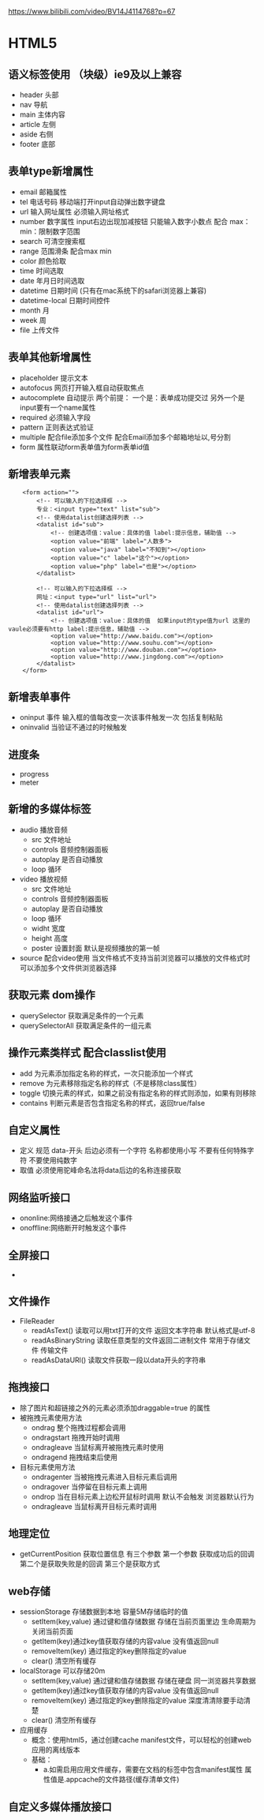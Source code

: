 https://www.bilibili.com/video/BV14J4114768?p=67
# HTML5
## 语义标签使用 （块级）ie9及以上兼容
- header 头部
- nav 导航
- main 主体内容
- article 左侧
- aside 右侧
- footer 底部
## 表单type新增属性
- email 邮箱属性
- tel 电话号码 移动端打开input自动弹出数字键盘
- url 输入网址属性   必须输入网址格式
- number 数字属性 input右边出现加减按钮 只能输入数字小数点 配合 max：min：限制数字范围
- search 可清空搜索框
- range 范围滑条 配合max min
- color 颜色拾取
- time 时间选取
- date 年月日时间选取
- datetime 日期时间 (只有在mac系统下的safari浏览器上兼容)
- datetime-local 日期时间控件
- month 月
- week 周
- file 上传文件
## 表单其他新增属性
- placeholder 提示文本
- autofocus 网页打开输入框自动获取焦点
- autocomplete 自动提示 两个前提： 一个是：表单成功提交过 另外一个是input要有一个name属性
- required 必须输入字段 
- pattern 正则表达式验证
- multiple 配合file添加多个文件 配合Email添加多个邮箱地址以,号分割
- form 属性联动form表单值为form表单id值
## 新增表单元素
        <form action="">
            <!-- 可以输入的下拉选择框 -->
            专业：<input type="text" list="sub">
            <!-- 使用datalist创建选择列表 -->
            <datalist id="sub">
                <!-- 创建选项值：value：具体的值 label:提示信息，辅助值 -->
                <option value="前端" label="人数多">
                <option value="java" label="不知到"></option>
                <option value="c" label="这个"></option>
                <option value="php" label="也是"></option>
            </datalist>

            <!-- 可以输入的下拉选择框 -->
            网址：<input type="url" list="url">
            <!-- 使用datalist创建选择列表 -->
            <datalist id="url">
                <!-- 创建选项值：value：具体的值  如果input的type值为url 这里的vaule必须要有http label:提示信息，辅助值 -->
                <option value="http://www.baidu.com"></option> 
                <option value="http://www.souhu.com"></option>
                <option value="http://www.douban.com"></option>
                <option value="http://www.jingdong.com"></option>
            </datalist>
        </form>
## 新增表单事件
- oninput 事件  输入框的值每改变一次该事件触发一次    包括复制粘贴
- oninvalid 当验证不通过的时候触发
## 进度条
- progress
- meter

## 新增的多媒体标签
- audio 播放音频
    - src 文件地址
    - controls 音频控制器面板
    - autoplay 是否自动播放
    - loop 循环
- video 播放视频
    - src 文件地址
    - controls 音频控制器面板
    - autoplay 是否自动播放
    - loop 循环
    - widht 宽度
    - height 高度
    - poster 设置封面 默认是视频播放的第一帧
- source 配合video使用 当文件格式不支持当前浏览器可以播放的文件格式时可以添加多个文件供浏览器选择
## 获取元素 dom操作
- querySelector 获取满足条件的一个元素
- querySelectorAll 获取满足条件的一组元素
## 操作元素类样式 配合classlist使用
- add 为元素添加指定名称的样式，一次只能添加一个样式
- remove 为元素移除指定名称的样式（不是移除class属性）
- toggle 切换元素的样式，如果之前没有指定名称的样式则添加，如果有则移除
- contains 判断元素是否包含指定名称的样式，返回true/false
## 自定义属性
- 定义 规范 data-开头 后边必须有一个字符  名称都使用小写 不要有任何特殊字符 不要使用纯数字
- 取值 必须使用驼峰命名法将data后边的名称连接获取
## 网络监听接口
- ononline:网络接通之后触发这个事件
- onoffline:网络断开时触发这个事件
## 全屏接口
- 
## 文件操作
- FileReader
    - readAsText() 读取可以用txt打开的文件 返回文本字符串   默认格式是utf-8
    - readAsBinaryString 读取任意类型的文件返回二进制文件 常用于存储文件 传输文件
    - readAsDataURl() 读取文件获取一段以data开头的字符串
## 拖拽接口
- 除了图片和超链接之外的元素必须添加draggable=true 的属性
- 被拖拽元素使用方法
    - ondrag 整个拖拽过程都会调用
    - ondragstart 拖拽开始时调用
    - ondragleave 当鼠标离开被拖拽元素时使用
    - ondragend 拖拽结束后使用
- 目标元素使用方法
    - ondragenter 当被拖拽元素进入目标元素后调用
    - ondragover 当停留在目标元素上调用
    - ondrop 当在目标元素上边松开鼠标时调用 默认不会触发 浏览器默认行为
    - ondragleave 当鼠标离开目标元素时调用
## 地理定位
- getCurrentPosition 获取位置信息  有三个参数 第一个参数 获取成功后的回调  第二个是获取失败是的回调 第三个是获取方式
## web存储
- sessionStorage 存储数据到本地  容量5M存储临时的值
    - setItem(key,value) 通过键和值存储数据 存储在当前页面里边 生命周期为关闭当前页面
    - getItem(key)通过key值获取存储的内容value 没有值返回null
    - removeItem(key) 通过指定的key删除指定的value 
    - clear() 清空所有缓存
- localStorage 可以存储20m
    - setItem(key,value) 通过键和值存储数据 存储在硬盘 同一浏览器共享数据
    - getItem(key)通过key值获取存储的内容value 没有值返回null
    - removeItem(key) 通过指定的key删除指定的value  深度清清除要手动清楚
    - clear() 清空所有缓存 
- 应用缓存
    - 概念：使用html5，通过创建cache manifest文件，可以轻松的创建web应用的离线版本
    - 基础：
      - a.如需启用应用文件缓存，需要在文档的<html>标签中包含manifest属性 属性值是.appcache的文件路径(缓存清单文件)
## 自定义多媒体播放接口
